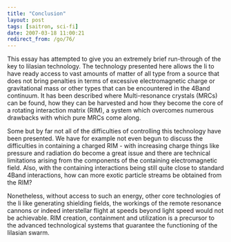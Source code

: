 ```yaml
---
title: "Conclusion"
layout: post
tags: [saitron, sci-fi]
date: 2007-03-18 11:00:21
redirect_from: /go/76/
---
```


This essay has attempted to give you an extremely brief run-through of the key to Iilasian technology. The technology presented here allows the Ii to have ready access to vast amounts of matter of all type from a source that does not bring penalties in terms of excessive electromagnetic charge or gravitational mass or other types that can be encountered in the 4Band continuum. It has been described where Multi-resonance crystals (MRCs) can be found, how they can be harvested and how they become the core of a rotating interaction matrix (RIM), a system which overcomes numerous drawbacks with which pure MRCs come along.

Some but by far not all of the difficulties of controlling this technology have been presented. We have for example not even begun to discuss the difficulties in containing a charged RIM - with increasing charge things like pressure and radiation do become a great issue and there are technical limitations arising from the components of the containing electromagnetic field. Also, with the containing interactions being still quite close to standard 4Band interactions, how can more exotic particle streams be obtained from the RIM?

Nonetheless, without access to such an energy, other core technologies of the Ii like generating shielding fields, the workings of the remote resonance cannons or indeed interstellar flight at speeds beyond light speed would not be achievable. RIM creation, containment and utilization is a precursor to the advanced technological systems that guarantee the functioning of the Iilasian swarm.